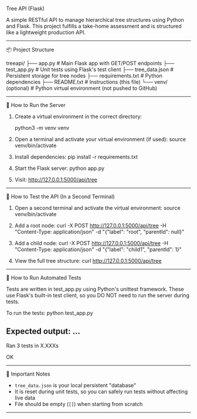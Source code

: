 Tree API (Flask)

A simple RESTful API to manage hierarchical tree structures using Python and Flask.
This project fulfills a take-home assessment and is structured like a lightweight production API.

---

📦 Project Structure

treeapi/
├── app.py               # Main Flask app with GET/POST endpoints
├── test_app.py          # Unit tests using Flask's test client
├── tree_data.json       # Persistent storage for tree nodes
├── requirements.txt     # Python dependencies
├── README.txt           # Instructions (this file)
└── venv/ (optional)     # Python virtual environment (not pushed to GitHub)

---

🚀 How to Run the Server

1. Create a virtual environment in the correct directory:

   python3 -m venv venv
   
3. Open a terminal and activate your virtual environment (if used):
   source venv/bin/activate

4. Install dependencies:
   pip install -r requirements.txt

5. Start the Flask server:
   python app.py

6. Visit:
   http://127.0.0.1:5000/api/tree

---

🧪 How to Test the API (In a Second Terminal)

1. Open a second terminal and activate the virtual environment:
   source venv/bin/activate

2. Add a root node:
   curl -X POST http://127.0.0.1:5000/api/tree -H "Content-Type: application/json" -d "{\"label\": \"root\", \"parentId\": null}"

3. Add a child node:
   curl -X POST http://127.0.0.1:5000/api/tree -H "Content-Type: application/json" -d "{\"label\": \"child1\", \"parentId\": 1}"

4. View the full tree structure:
   curl http://127.0.0.1:5000/api/tree

---

🧪 How to Run Automated Tests

Tests are written in test_app.py using Python's unittest framework.
These use Flask's built-in test client, so you DO NOT need to run the server during tests.

To run the tests:
   python test_app.py

Expected output:
   ...
   ----------------------------------------------------------------------
   Ran 3 tests in X.XXXs

   OK

---

📁 Important Notes

- `tree_data.json` is your local persistent "database"
- It is reset during unit tests, so you can safely run tests without affecting live data
- File should be empty (`[]`) when starting from scratch

---

